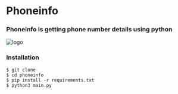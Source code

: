 # Phoneinfo

### Phoneinfo is getting phone number details using python

![logo](https://raw.githubusercontent.com/hybrid-tech/phoneinfo/main/image-removebg-preview.png)

### Installation

```
$ git clone 
$ cd phoneinfo
$ pip install -r requirements.txt
$ python3 main.py
```
